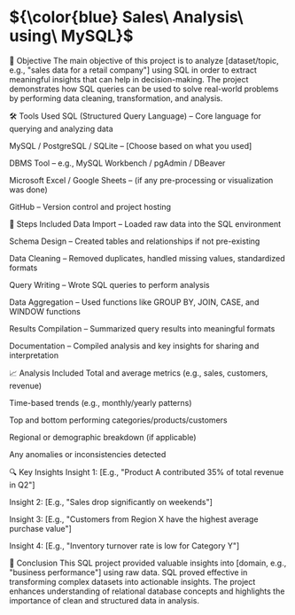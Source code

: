 #  ${\color{blue} Sales\ Analysis\ using\ MySQL}$


🧩 Objective
The main objective of this project is to analyze [dataset/topic, e.g., "sales data for a retail company"] using SQL in order to extract meaningful insights that can help in decision-making. The project demonstrates how SQL queries can be used to solve real-world problems by performing data cleaning, transformation, and analysis.

🛠️ Tools Used
SQL (Structured Query Language) – Core language for querying and analyzing data

MySQL / PostgreSQL / SQLite – [Choose based on what you used]

DBMS Tool – e.g., MySQL Workbench / pgAdmin / DBeaver

Microsoft Excel / Google Sheets – (if any pre-processing or visualization was done)

GitHub – Version control and project hosting

🔧 Steps Included
Data Import – Loaded raw data into the SQL environment

Schema Design – Created tables and relationships if not pre-existing

Data Cleaning – Removed duplicates, handled missing values, standardized formats

Query Writing – Wrote SQL queries to perform analysis

Data Aggregation – Used functions like GROUP BY, JOIN, CASE, and WINDOW functions

Results Compilation – Summarized query results into meaningful formats

Documentation – Compiled analysis and key insights for sharing and interpretation

📈 Analysis Included
Total and average metrics (e.g., sales, customers, revenue)

Time-based trends (e.g., monthly/yearly patterns)

Top and bottom performing categories/products/customers

Regional or demographic breakdown (if applicable)

Any anomalies or inconsistencies detected

🔍 Key Insights
Insight 1: [E.g., "Product A contributed 35% of total revenue in Q2"]

Insight 2: [E.g., "Sales drop significantly on weekends"]

Insight 3: [E.g., "Customers from Region X have the highest average purchase value"]

Insight 4: [E.g., "Inventory turnover rate is low for Category Y"]

🧾 Conclusion
This SQL project provided valuable insights into [domain, e.g., "business performance"] using raw data. SQL proved effective in transforming complex datasets into actionable insights. The project enhances understanding of relational database concepts and highlights the importance of clean and structured data in analysis.

